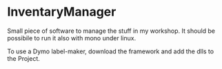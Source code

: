 # InventaryManager

Small piece of software to manage the stuff in my workshop.
It should be possibile to run it also with mono under linux.

To use a Dymo label-maker, download the framework and add the dlls to the Project. 
